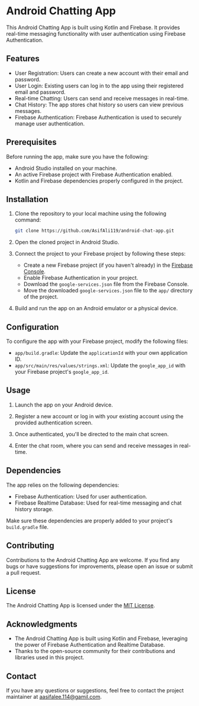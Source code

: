 # Android Chatting App

This Android Chatting App is built using Kotlin and Firebase. It provides real-time messaging functionality with user authentication using Firebase Authentication.

## Features

- User Registration: Users can create a new account with their email and password.
- User Login: Existing users can log in to the app using their registered email and password.
- Real-time Chatting: Users can send and receive messages in real-time.
- Chat History: The app stores chat history so users can view previous messages.
- Firebase Authentication: Firebase Authentication is used to securely manage user authentication.

## Prerequisites

Before running the app, make sure you have the following:

- Android Studio installed on your machine.
- An active Firebase project with Firebase Authentication enabled.
- Kotlin and Firebase dependencies properly configured in the project.

## Installation

1. Clone the repository to your local machine using the following command:

   ```bash
   git clone https://github.com/AsifAli119/android-chat-app.git
   ```

2. Open the cloned project in Android Studio.

3. Connect the project to your Firebase project by following these steps:
   - Create a new Firebase project (if you haven't already) in the [Firebase Console](https://console.firebase.google.com/).
   - Enable Firebase Authentication in your project.
   - Download the `google-services.json` file from the Firebase Console.
   - Move the downloaded `google-services.json` file to the `app/` directory of the project.

4. Build and run the app on an Android emulator or a physical device.

## Configuration

To configure the app with your Firebase project, modify the following files:

- `app/build.gradle`: Update the `applicationId` with your own application ID.
- `app/src/main/res/values/strings.xml`: Update the `google_app_id` with your Firebase project's `google_app_id`.

## Usage

1. Launch the app on your Android device.

2. Register a new account or log in with your existing account using the provided authentication screen.

3. Once authenticated, you'll be directed to the main chat screen.

4. Enter the chat room, where you can send and receive messages in real-time.

## Dependencies

The app relies on the following dependencies:

- Firebase Authentication: Used for user authentication.
- Firebase Realtime Database: Used for real-time messaging and chat history storage.

Make sure these dependencies are properly added to your project's `build.gradle` file.

## Contributing

Contributions to the Android Chatting App are welcome. If you find any bugs or have suggestions for improvements, please open an issue or submit a pull request.

## License

The Android Chatting App is licensed under the [MIT License](LICENSE).

## Acknowledgments

- The Android Chatting App is built using Kotlin and Firebase, leveraging the power of Firebase Authentication and Realtime Database.
- Thanks to the open-source community for their contributions and libraries used in this project.

## Contact

If you have any questions or suggestions, feel free to contact the project maintainer at aasifalee.114@gamil.com.
